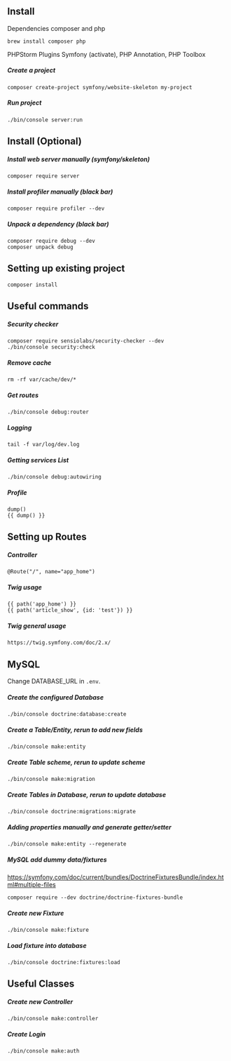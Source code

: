 ## Install

Dependencies composer and php
```
brew install composer php
```

PHPStorm Plugins
Symfony (activate), PHP Annotation, PHP Toolbox


##### Create a project
```
composer create-project symfony/website-skeleton my-project
```

##### Run project
```
./bin/console server:run
```

## Install (Optional)

##### Install web server manually (symfony/skeleton)
```
composer require server
```

##### Install profiler manually (black bar)
```
composer require profiler --dev
```

##### Unpack a dependency (black bar)
```
composer require debug --dev
composer unpack debug
```

## Setting up existing project

```
composer install
```

## Useful commands

##### Security checker
```
composer require sensiolabs/security-checker --dev
./bin/console security:check
```

##### Remove cache
```
rm -rf var/cache/dev/*
```

##### Get routes

```
./bin/console debug:router
```

##### Logging
```
tail -f var/log/dev.log
```

##### Getting services List
```
./bin/console debug:autowiring
```

##### Profile
```
dump()
{{ dump() }}
```

## Setting up Routes

##### Controller
```
@Route("/", name="app_home")
```

##### Twig usage
```
{{ path('app_home') }}
{{ path('article_show', {id: 'test'}) }}
```

##### Twig general usage
```
https://twig.symfony.com/doc/2.x/
```

## MySQL
Change DATABASE_URL in `.env`.

##### Create the configured Database
```
./bin/console doctrine:database:create
```

##### Create a Table/Entity, rerun to add new fields
```
./bin/console make:entity
```

##### Create Table scheme, rerun to update scheme
```
./bin/console make:migration
```

##### Create Tables in Database, rerun to update database
```
./bin/console doctrine:migrations:migrate
```

##### Adding properties manually and generate getter/setter
```
./bin/console make:entity --regenerate
```

#####  MySQL add dummy data/fixtures
https://symfony.com/doc/current/bundles/DoctrineFixturesBundle/index.html#multiple-files
```
composer require --dev doctrine/doctrine-fixtures-bundle
```

##### Create new Fixture
```
./bin/console make:fixture
```

##### Load fixture into database
```
./bin/console doctrine:fixtures:load
```

## Useful Classes

##### Create new Controller
```
./bin/console make:controller
```

##### Create Login
```
./bin/console make:auth
```